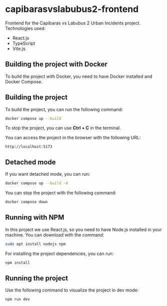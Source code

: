 # capibarasvslabubus2-frontend

Frontend for the Capibaras vs Labubus 2 Urban Incidents project.
Technologies used: 
- React.js
- TypeScript
- Vite.js

## Building the project with Docker

To build the project with Docker, you need to have Docker installed and Docker Compose.

## Building the project

To build the project, you can run the following command:
```bash
docker compose up --build 
```

To stop the project, you can use **Ctrl + C** in the terminal.

You can access the project in the browser with the following URL:
```
http://localhost:5173
```



## Detached mode

If you  want detached mode, you can run:

```bash
docker compose up --build -d
```

You can stop the project with the following command:
```bash
docker compose down
```



## Running with NPM
In this project we use React.js, so you need to have Node.js installed in your machine. You can download with the command:
```bash
sudo apt install nodejs npm
```

For installing the project dependencies, you can run:
```bash
npm install
```

## Running the project
Use the following command to visualize the project in dev mode:
```bash
npm run dev
```

